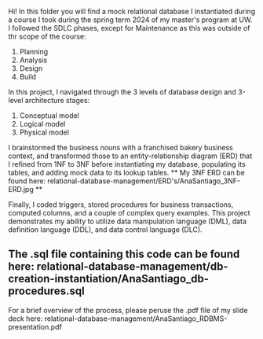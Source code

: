Hi!
In this folder you will find a mock relational database I instantiated during a course I took during the spring term 2024 of my master's program at UW. I followed the SDLC phases, except for Maintenance as this was outside of thr scope of the course:
1. Planning
2. Analysis
3. Design
4. Build
   
In this project, I navigated through the 3 levels of database design and 3-level architecture stages:
1. Conceptual model
2. Logical model
3. Physical model

I brainstormed the business nouns with a franchised bakery business context, and transformed those to an entity-relationship diagram (ERD) that I refined from 1NF to 3NF before instantiating my database, populating its tables, and adding mock data to its lookup tables. 
** My 3NF ERD can be found here: relational-database-management/ERD's/AnaSantiago_3NF-ERD.jpg **

Finally, I coded triggers, stored procedures for business transactions, computed columns, and a couple of complex query examples. 
This project demonstrates my ability to utilize data manipulation language (DML), data definition language (DDL), and data control language (DLC). 

## The .sql file containing this code can be found here: relational-database-management/db-creation-instantiation/AnaSantiago_db-procedures.sql

For a brief overview of the process, please peruse the .pdf file of my slide deck here: relational-database-management/AnaSantiago_RDBMS-presentation.pdf
